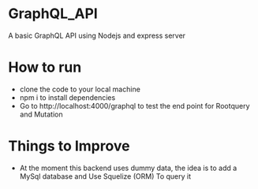 # GraphQL_API
A basic GraphQL  API using Nodejs and express server

# How to run 
- clone the code to your local machine
- npm i to install dependencies
- Go to http://localhost:4000/graphql to test the end point for Rootquery and Mutation

# Things to Improve
- At the moment this backend uses dummy data, the idea is to add a MySql database and Use Squelize (ORM) To query it 